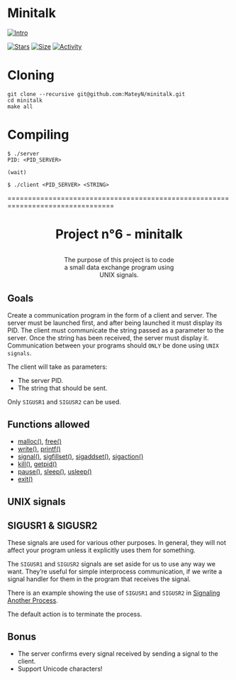 
# Minitalk
 
 [![Intro](https://img.shields.io/badge/Cursus-Minitalk-success?style=for-the-badge&logo=42)](https://github.com/MateyN/minitalk)
 
 [![Stars](https://img.shields.io/github/stars/MateyN/minitalk?color=ffff00&label=Stars&logo=Stars&style=?style=flat)](https://github.com/MateyN/minitalk)
 [![Size](https://img.shields.io/github/repo-size/MateyN/minitalk?color=blue&label=Size&logo=Size&style=?style=flat)](https://github.com/MateyN/minitalk)
 [![Activity](https://img.shields.io/github/last-commit/MateyN/minitalk?color=red&label=Last%20Commit&style=flat)](https://github.com/MateyN/minitalk)

# Cloning

 ```
 git clone --recursive git@github.com:MateyN/minitalk.git
 cd minitalk
 make all
 ```
 
 # Compiling
 
 ```
 $ ./server
 PID: <PID_SERVER>
 
 (wait)
 ```

 ```
 $ ./client <PID_SERVER> <STRING>
 ```
================================================================================

<h1 align="center">
    Project n°6 - minitalk
    <h4 align="center" style="width: 50%; margin: 2rem auto; font-weight: normal;">
    The purpose of this project is to code a small data exchange program using UNIX signals.
    </h4>
</h1>

## Goals

Create a communication program in the form of a client and server. The server must be launched first, and after being launched it must display its PID. The client must communicate the string passed as a parameter to the server. Once
the string has been received, the server must display it. Communication between your programs should ``ONLY`` be done using ``UNIX signals``.

The client will take as parameters:

- The server PID.
- The string that should be sent.

Only ``SIGUSR1`` and ``SIGUSR2`` can be used.

## Functions allowed

- [malloc()](https://man7.org/linux/man-pages/man3/malloc.3.html), [free()](https://man7.org/linux/man-pages/man1/free.1.html)
- [write()](https://man7.org/linux/man-pages/man2/write.2.html), [printf()](https://man7.org/linux/man-pages/man3/printf.3.html)
- [signal()](https://man7.org/linux/man-pages/man7/signal.7.html), [sigfillset()](https://man7.org/linux/man-pages/man3/sigfillset.3.html), [sigaddset()](https://man7.org/linux/man-pages/man3/sigfillset.3.html), [sigaction()](https://man7.org/linux/man-pages/man2/sigaction.2.html)
- [kill()](https://man7.org/linux/man-pages/man1/kill.1.html), [getpid()](https://man7.org/linux/man-pages/man2/getpid.2.html)
- [pause()](https://man7.org/linux/man-pages/man2/pause.2.html), [sleep()](https://man7.org/linux/man-pages/man3/sleep.3.html), [usleep()](https://man7.org/linux/man-pages/man3/usleep.3.html)
- [exit()](https://man7.org/linux/man-pages/man3/exit.3.html)

## UNIX signals

## SIGUSR1 & SIGUSR2

These signals are used for various other purposes. In general, they will not affect your program unless it explicitly uses them for something.

The ``SIGUSR1`` and ``SIGUSR2`` signals are set aside for us to use any way we want. They’re useful for simple interprocess communication, if we write a signal handler for them in the program that receives the signal.

There is an example showing the use of ``SIGUSR1`` and ``SIGUSR2`` in [Signaling Another Process](https://www.gnu.org/software/libc/manual/html_node/Signaling-Another-Process.html).

The default action is to terminate the process.

## Bonus

- The server confirms every signal received by sending a signal to the client.
- Support Unicode characters!
